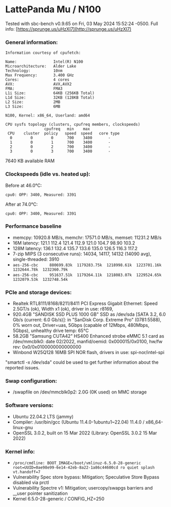 # LattePanda Mu / N100

Tested with sbc-bench v0.9.65 on Fri, 03 May 2024 15:52:24 -0500. Full info: [https://sprunge.us/uHzXI7](http://sprunge.us/uHzXI7)

### General information:

    Information courtesy of cpufetch:
    
    Name:                Intel(R) N100
    Microarchitecture:   Alder Lake
    Technology:          10nm
    Max Frequency:       3.400 GHz
    Cores:               4 cores
    AVX:                 AVX,AVX2
    FMA:                 FMA3
    L1i Size:            64KB (256KB Total)
    L1d Size:            32KB (128KB Total)
    L2 Size:             2MB
    L3 Size:             6MB
    
    N100, Kernel: x86_64, Userland: amd64
    
    CPU sysfs topology (clusters, cpufreq members, clockspeeds)
                     cpufreq   min    max
     CPU    cluster  policy   speed  speed   core type
      0        0        0      700    3400       -
      1        0        1      700    3400       -
      2        0        2      700    3400       -
      3        0        3      700    3400       -

7640 KB available RAM

### Clockspeeds (idle vs. heated up):

Before at 46.0°C:

    cpu0: OPP: 3400, Measured: 3391 

After at 74.0°C:

    cpu0: OPP: 3400, Measured: 3391 

### Performance baseline

  * memcpy: 10920.8 MB/s, memchr: 17571.0 MB/s, memset: 11231.2 MB/s
  * 16M latency: 121.1 112.4 121.4 112.9 121.0 104.7 98.90 103.2 
  * 128M latency: 136.1 132.4 135.7 133.6 135.0 126.5 116.3 117.2 
  * 7-zip MIPS (3 consecutive runs): 14034, 14117, 14132 (14090 avg), single-threaded: 3910
  * `aes-256-cbc     880699.83k  1179283.75k  1218998.61k  1223701.16k  1232644.78k  1232360.79k`
  * `aes-256-cbc     951637.51k  1179264.11k  1218083.07k  1229524.65k  1232079.53k  1232748.54k`

### PCIe and storage devices:

  * Realtek RTL8111/8168/8211/8411 PCI Express Gigabit Ethernet: Speed 2.5GT/s (ok), Width x1 (ok), driver in use: r8169, 
  * 920.4GB "SANDISK SSD PLUS 1000 GB" SSD as /dev/sda [SATA 3.2, 6.0 Gb/s (current: 6.0 Gb/s)]: in "SanDisk Corp. Extreme Pro" (0781:5588), 0% worn out, Driver=uas, 5Gbps (capable of 12Mbps, 480Mbps, 5Gbps), unhealthy drive temp: 65°C
  * 58.2GB "Samsung CUTA42" HS400 Enhanced strobe eMMC 5.1 card as /dev/mmcblk0: date 02/2022, manfid/oemid: 0x000015/0x0100, hw/fw rev: 0x0/0x0100000000000000
  * Winbond W25Q128 16MB SPI NOR flash, drivers in use: spi-nor/intel-spi

"smartctl -x /dev/sda" could be used to get further information about the reported issues.

### Swap configuration:

  * /swapfile on /dev/mmcblk0p2: 2.0G (0K used) on MMC storage

### Software versions:

  * Ubuntu 22.04.2 LTS (jammy)
  * Compiler: /usr/bin/gcc (Ubuntu 11.4.0-1ubuntu1~22.04) 11.4.0 / x86_64-linux-gnu
  * OpenSSL 3.0.2, built on 15 Mar 2022 (Library: OpenSSL 3.0.2 15 Mar 2022)    

### Kernel info:

  * `/proc/cmdline: BOOT_IMAGE=/boot/vmlinuz-6.5.0-28-generic root=UUID=0ae98e99-6e14-42eb-8a22-1a86c44600cd ro quiet splash vt.handoff=7`
  * Vulnerability Spec store bypass:    Mitigation; Speculative Store Bypass disabled via prctl
  * Vulnerability Spectre v1:           Mitigation; usercopy/swapgs barriers and __user pointer sanitization
  * Kernel 6.5.0-28-generic / CONFIG_HZ=250